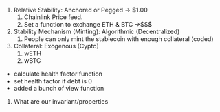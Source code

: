 1. Relative Stability: Anchored or Pegged -> $1.00
   1. Chainlink Price feed.
   2. Set a function to exchange ETH & BTC ->$$$
2. Stability Mechanism (Minting): Algorithmic (Decentralized)
   1. People can only mint the stablecoin with enough collateral (coded)
3. Collateral: Exogenous (Cypto)
   1. wETH
   2. wBTC


- calculate health factor function
- set health factor if debt is 0
- added a bunch of view function

1. What are our invariant/properties